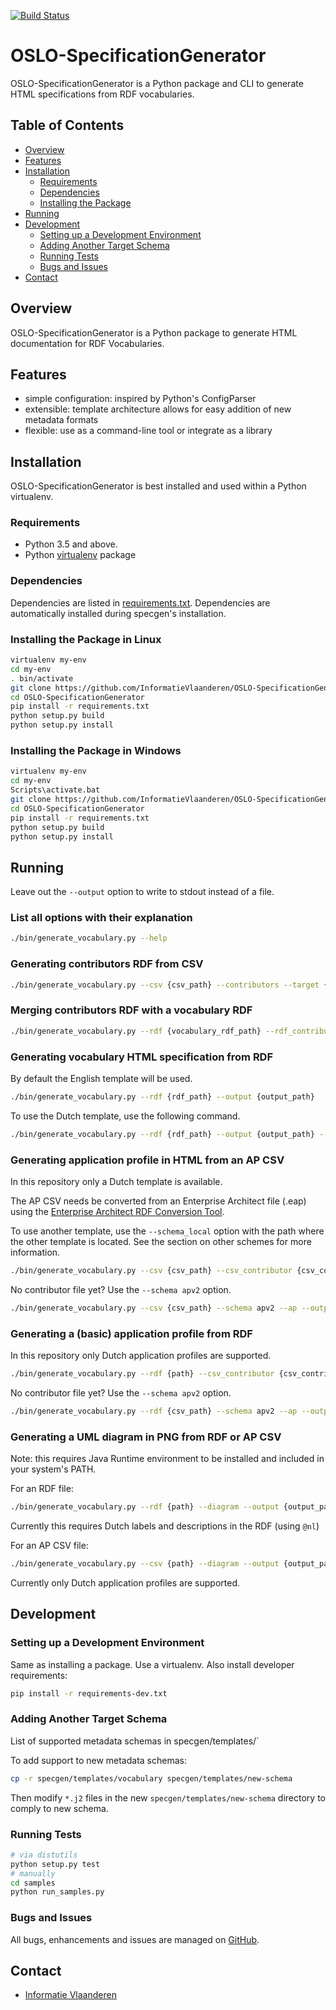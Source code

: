 [![Build Status](https://travis-ci.org/InformatieVlaanderen/OSLO-SpecificationGenerator.png)](https://travis-ci.org/InformatieVlaanderen/OSLO-SpecificationGenerator)

# OSLO-SpecificationGenerator

OSLO-SpecificationGenerator is a Python package and CLI to generate HTML specifications from RDF vocabularies.

## Table of Contents
* [Overview](#overview)
* [Features](#features)
* [Installation](#installation)
  * [Requirements](#requirements)
  * [Dependencies](#dependencies)
  * [Installing the Package](#installing-the-package)
* [Running](#running)
* [Development](#development)
  * [Setting up a Development Environment](#setting-up-a-development-environment)
  * [Adding Another Target Schema](#adding-another-target-schema)
  * [Running Tests](#running-tests)
  * [Bugs and Issues](#bugs-and-issues)
* [Contact](#contact)


## Overview

OSLO-SpecificationGenerator is a Python package to generate HTML documentation for RDF Vocabularies.

## Features

* simple configuration: inspired by Python's ConfigParser
* extensible: template architecture allows for easy addition of new metadata formats
* flexible: use as a command-line tool or integrate as a library

## Installation

OSLO-SpecificationGenerator is best installed and used within a Python virtualenv.

### Requirements

* Python 3.5 and above.
* Python [virtualenv](https://virtualenv.pypa.io/) package

### Dependencies

Dependencies are listed in [requirements.txt](requirements.txt). Dependencies are automatically installed during specgen's installation.

### Installing the Package in Linux

```bash
virtualenv my-env
cd my-env
. bin/activate
git clone https://github.com/InformatieVlaanderen/OSLO-SpecificationGenerator.git
cd OSLO-SpecificationGenerator
pip install -r requirements.txt
python setup.py build
python setup.py install
```

### Installing the Package in Windows

```bash
virtualenv my-env
cd my-env
Scripts\activate.bat
git clone https://github.com/InformatieVlaanderen/OSLO-SpecificationGenerator.git
cd OSLO-SpecificationGenerator
pip install -r requirements.txt
python setup.py build
python setup.py install
```

## Running

Leave out the `--output` option to write to stdout instead of a file.

### List all options with their explanation

```bash
./bin/generate_vocabulary.py --help
```

### Generating contributors RDF from CSV

```bash
./bin/generate_vocabulary.py --csv {csv_path} --contributors --target {column} --output {output_path}
```

### Merging contributors RDF with a vocabulary RDF

```bash
./bin/generate_vocabulary.py --rdf {vocabulary_rdf_path} --rdf_contributor {contributors_rdf_path} --merge --output {output_path}
```

### Generating vocabulary HTML specification from RDF

By default the English template will be used.

```bash
./bin/generate_vocabulary.py --rdf {rdf_path} --output {output_path}
```

To use the Dutch template, use the following command.

```bash
./bin/generate_vocabulary.py --rdf {rdf_path} --output {output_path} --schema vocabularynl
```

### Generating application profile in HTML from an AP CSV

In this repository only a Dutch template is available.

The AP CSV needs be converted from an Enterprise Architect file (.eap) using the [Enterprise Architect RDF Conversion Tool](https://github.com/Informatievlaanderen/OSLO-EA-to-RDF).

To use another template, use the `--schema_local` option with the path where the other template is located.
See the section on other schemes for more information.

```bash
./bin/generate_vocabulary.py --csv {csv_path} --csv_contributor {csv_contributor_path} --ap --output {output_path}
```

No contributor file yet? Use the `--schema apv2` option.

```bash
./bin/generate_vocabulary.py --csv {csv_path} --schema apv2 --ap --output {output_path}
```

### Generating a (basic) application profile from RDF

In this repository only Dutch application profiles are supported.

```bash
./bin/generate_vocabulary.py --rdf {path} --csv_contributor {csv_contributor_path} --ap --output {output_path}
```

No contributor file yet? Use the `--schema apv2` option.

```bash
./bin/generate_vocabulary.py --rdf {csv_path} --schema apv2 --ap --output {output_path}
```

### Generating a UML diagram in PNG from RDF or AP CSV

Note: this requires Java Runtime environment to be installed and included in your system's PATH.

For an RDF file:
```bash
./bin/generate_vocabulary.py --rdf {path} --diagram --output {output_path}
```

Currently this requires Dutch labels and descriptions in the RDF (using `@nl`)

For an AP CSV file:
```bash
./bin/generate_vocabulary.py --csv {path} --diagram --output {output_path}
```

Currently only Dutch application profiles are supported.

## Development

### Setting up a Development Environment

Same as installing a package.  Use a virtualenv.  Also install developer requirements:

```bash
pip install -r requirements-dev.txt
```

### Adding Another Target Schema

List of supported metadata schemas in specgen/templates/`

To add support to new metadata schemas:
```bash
cp -r specgen/templates/vocabulary specgen/templates/new-schema
```
Then modify `*.j2` files in the new `specgen/templates/new-schema` directory to comply to new schema.

### Running Tests

```bash
# via distutils
python setup.py test
# manually
cd samples
python run_samples.py
```

### Bugs and Issues

All bugs, enhancements and issues are managed on [GitHub](https://github.com/InformatieVlaanderen/OSLO-SpecificationGenerator/issues).

## Contact

* [Informatie Vlaanderen](mailto:oslo@kb.vlaanderen.be)
